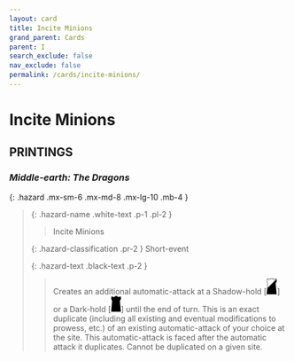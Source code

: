 ```yaml
---
layout: card
title: Incite Minions
grand_parent: Cards
parent: I
search_exclude: false
nav_exclude: false
permalink: /cards/incite-minions/
---
```


# Incite Minions


## PRINTINGS


### _Middle-earth: The Dragons_

{: .hazard .mx-sm-6 .mx-md-8 .mx-lg-10 .mb-4 }
> {: .hazard-name .white-text .p-1 .pl-2 }
> > <div class="hazard-mp"></div>
> > <div class="card-name">Incite Minions</div>
>
> {: .hazard-classification .pr-2 }
> Short-event
>
> {: .hazard-text .black-text .p-2 }
> > Creates an additional automatic-attack at a Shadow-hold <nobr>[<img src="/assets/images/shadow-hold.svg">]</nobr> or a Dark-hold <nobr>[<img src="/assets/images/dark-hold.svg">]</nobr> until the end of turn. This is an exact duplicate (including all existing and eventual modifications to prowess, etc.) of an existing automatic-attack of your choice at the site. This automatic-attack is faced after the automatic attack it duplicates. Cannot be duplicated on a given site. 
>
